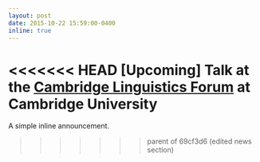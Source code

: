```yaml
---
layout: post
date: 2015-10-22 15:59:00-0400
inline: true
---
```


<<<<<<< HEAD
[Upcoming] Talk at the [Cambridge Linguistics Forum](/https://www.mmll.cam.ac.uk/cambridge-linguistics-forum-series/) at Cambridge University
=======
A simple inline announcement.
>>>>>>> parent of 69cf3d6 (edited news section)
